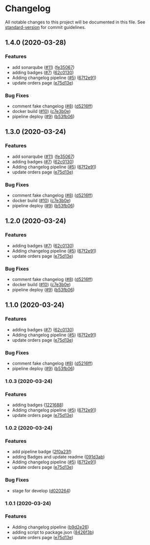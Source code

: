 # Changelog

All notable changes to this project will be documented in this file. See [standard-version](https://github.com/conventional-changelog/standard-version) for commit guidelines.

## 1.4.0 (2020-03-28)


### Features

* add sonarqube ([#11](https://github.com/SimonHuet/shound-front/issues/11)) ([fe35067](https://github.com/SimonHuet/shound-front/commit/fe350673db76f2622d2175d6606acd973cc95180))
* adding badges ([#7](https://github.com/SimonHuet/shound-front/issues/7)) ([62c0130](https://github.com/SimonHuet/shound-front/commit/62c01301886b9111237b3d2327c7bdc67dd11e80))
* Adding changelog pipeline ([#5](https://github.com/SimonHuet/shound-front/issues/5)) ([67f2e91](https://github.com/SimonHuet/shound-front/commit/67f2e917058816db0af5a490d5ec087656fa71bf))
* update orders page ([e75d13e](https://github.com/SimonHuet/shound-front/commit/e75d13e1943a882822e31ee8a9adf4b8af12dfb5))


### Bug Fixes

* comment fake changelog ([#8](https://github.com/SimonHuet/shound-front/issues/8)) ([d5216ff](https://github.com/SimonHuet/shound-front/commit/d5216ff0bf9099cd1c4381285bf69c774f573197))
* docker build ([#10](https://github.com/SimonHuet/shound-front/issues/10)) ([c7e3b0e](https://github.com/SimonHuet/shound-front/commit/c7e3b0e2dfd2eaa12b254b76771efbce31cea45d))
* pipeline deploy ([#9](https://github.com/SimonHuet/shound-front/issues/9)) ([b53fb06](https://github.com/SimonHuet/shound-front/commit/b53fb069b4490489c84fcb7f39ad2915bf3896b2))

## 1.3.0 (2020-03-24)


### Features

* add sonarqube ([#11](https://github.com/SimonHuet/shound-front/issues/11)) ([fe35067](https://github.com/SimonHuet/shound-front/commit/fe350673db76f2622d2175d6606acd973cc95180))
* adding badges ([#7](https://github.com/SimonHuet/shound-front/issues/7)) ([62c0130](https://github.com/SimonHuet/shound-front/commit/62c01301886b9111237b3d2327c7bdc67dd11e80))
* Adding changelog pipeline ([#5](https://github.com/SimonHuet/shound-front/issues/5)) ([67f2e91](https://github.com/SimonHuet/shound-front/commit/67f2e917058816db0af5a490d5ec087656fa71bf))
* update orders page ([e75d13e](https://github.com/SimonHuet/shound-front/commit/e75d13e1943a882822e31ee8a9adf4b8af12dfb5))


### Bug Fixes

* comment fake changelog ([#8](https://github.com/SimonHuet/shound-front/issues/8)) ([d5216ff](https://github.com/SimonHuet/shound-front/commit/d5216ff0bf9099cd1c4381285bf69c774f573197))
* docker build ([#10](https://github.com/SimonHuet/shound-front/issues/10)) ([c7e3b0e](https://github.com/SimonHuet/shound-front/commit/c7e3b0e2dfd2eaa12b254b76771efbce31cea45d))
* pipeline deploy ([#9](https://github.com/SimonHuet/shound-front/issues/9)) ([b53fb06](https://github.com/SimonHuet/shound-front/commit/b53fb069b4490489c84fcb7f39ad2915bf3896b2))

## 1.2.0 (2020-03-24)


### Features

* adding badges ([#7](https://github.com/SimonHuet/shound-front/issues/7)) ([62c0130](https://github.com/SimonHuet/shound-front/commit/62c01301886b9111237b3d2327c7bdc67dd11e80))
* Adding changelog pipeline ([#5](https://github.com/SimonHuet/shound-front/issues/5)) ([67f2e91](https://github.com/SimonHuet/shound-front/commit/67f2e917058816db0af5a490d5ec087656fa71bf))
* update orders page ([e75d13e](https://github.com/SimonHuet/shound-front/commit/e75d13e1943a882822e31ee8a9adf4b8af12dfb5))


### Bug Fixes

* comment fake changelog ([#8](https://github.com/SimonHuet/shound-front/issues/8)) ([d5216ff](https://github.com/SimonHuet/shound-front/commit/d5216ff0bf9099cd1c4381285bf69c774f573197))
* docker build ([#10](https://github.com/SimonHuet/shound-front/issues/10)) ([c7e3b0e](https://github.com/SimonHuet/shound-front/commit/c7e3b0e2dfd2eaa12b254b76771efbce31cea45d))
* pipeline deploy ([#9](https://github.com/SimonHuet/shound-front/issues/9)) ([b53fb06](https://github.com/SimonHuet/shound-front/commit/b53fb069b4490489c84fcb7f39ad2915bf3896b2))

## 1.1.0 (2020-03-24)


### Features

* adding badges ([#7](https://github.com/SimonHuet/shound-front/issues/7)) ([62c0130](https://github.com/SimonHuet/shound-front/commit/62c01301886b9111237b3d2327c7bdc67dd11e80))
* Adding changelog pipeline ([#5](https://github.com/SimonHuet/shound-front/issues/5)) ([67f2e91](https://github.com/SimonHuet/shound-front/commit/67f2e917058816db0af5a490d5ec087656fa71bf))
* update orders page ([e75d13e](https://github.com/SimonHuet/shound-front/commit/e75d13e1943a882822e31ee8a9adf4b8af12dfb5))


### Bug Fixes

* comment fake changelog ([#8](https://github.com/SimonHuet/shound-front/issues/8)) ([d5216ff](https://github.com/SimonHuet/shound-front/commit/d5216ff0bf9099cd1c4381285bf69c774f573197))
* pipeline deploy ([#9](https://github.com/SimonHuet/shound-front/issues/9)) ([b53fb06](https://github.com/SimonHuet/shound-front/commit/b53fb069b4490489c84fcb7f39ad2915bf3896b2))

### 1.0.3 (2020-03-24)


### Features

* adding badges ([1221688](https://github.com/SimonHuet/shound-front/commit/1221688fb74e8a05f6ba0c27196052363b2ac8cf))
* Adding changelog pipeline ([#5](https://github.com/SimonHuet/shound-front/issues/5)) ([67f2e91](https://github.com/SimonHuet/shound-front/commit/67f2e917058816db0af5a490d5ec087656fa71bf))
* update orders page ([e75d13e](https://github.com/SimonHuet/shound-front/commit/e75d13e1943a882822e31ee8a9adf4b8af12dfb5))

### 1.0.2 (2020-03-24)


### Features

* add pipeline badge ([2f0a23f](https://github.com/SimonHuet/shound-front/commit/2f0a23feb4bf0bbed375a819d5fec668a0e27951))
* adding Badges and update readme ([091d3ab](https://github.com/SimonHuet/shound-front/commit/091d3ab7f75d46ad80fef37edfc056a35bc15dc2))
* Adding changelog pipeline ([#5](https://github.com/SimonHuet/shound-front/issues/5)) ([67f2e91](https://github.com/SimonHuet/shound-front/commit/67f2e917058816db0af5a490d5ec087656fa71bf))
* update orders page ([e75d13e](https://github.com/SimonHuet/shound-front/commit/e75d13e1943a882822e31ee8a9adf4b8af12dfb5))


### Bug Fixes

* stage for develop ([d020264](https://github.com/SimonHuet/shound-front/commit/d020264710c626907ab636277a026f9b8456c5aa))

### 1.0.1 (2020-03-24)


### Features

* Adding changelog pipeline ([b9d2e26](https://github.com/SimonHuet/shound-front/commit/b9d2e261d6c39873b58215f33961d9f76f0fe0c8))
* adding script to package.json ([8426f3b](https://github.com/SimonHuet/shound-front/commit/8426f3bec332fb111279ad017493b263d431a633))
* update orders page ([e75d13e](https://github.com/SimonHuet/shound-front/commit/e75d13e1943a882822e31ee8a9adf4b8af12dfb5))
